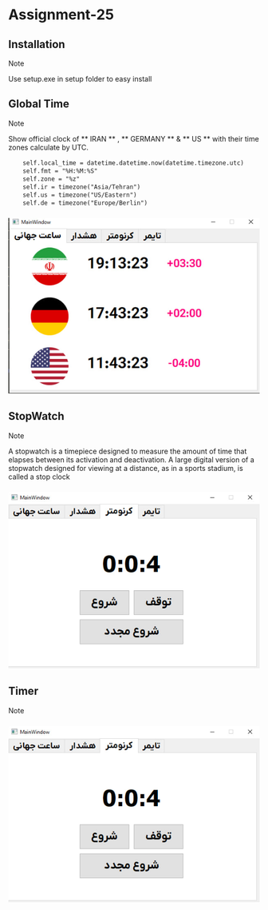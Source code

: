 # Assignment-25

## Installation

> [!NOTE]
> Use setup.exe in setup folder to easy install  


## Global Time

> [!NOTE]
> Show official clock of ** IRAN ** , ** GERMANY ** & ** US ** with their time zones calculate by UTC.
```
    self.local_time = datetime.datetime.now(datetime.timezone.utc)
    self.fmt = "%H:%M:%S"
    self.zone = "%z"
    self.ir = timezone("Asia/Tehran")
    self.us = timezone("US/Eastern")
    self.de = timezone("Europe/Berlin")
```

### ![Global time](./image/global_time.jpg)

## StopWatch

> [!NOTE]
> A stopwatch is a timepiece designed to measure the amount of time that elapses between its activation and deactivation. A large digital version of a stopwatch designed for viewing at a distance, as in a sports stadium, is called a stop clock

### ![Global time](./image/cornometer.jpg)

## Timer

> [!NOTE]
> 

### ![Global time](./image/cornometer.jpg)

